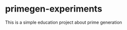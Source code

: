 primegen-experiments
====================

This is a simple education project about prime generation
